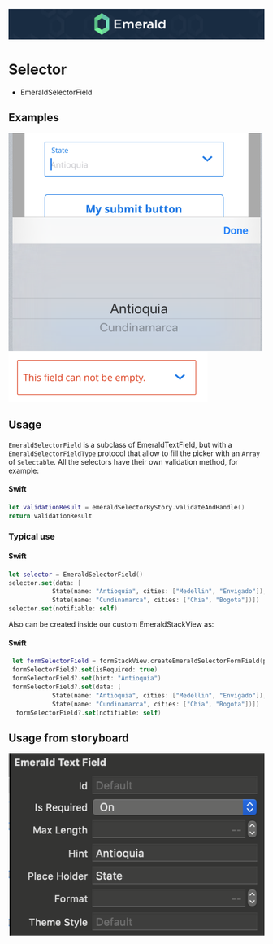 <p align="center"><img src="/Resources/Images/Header.png" /></p>

# Selector
<ul class="icon-list">
  <li class="icon-list-item icon-list-item--spec">EmeraldSelectorField</li>
</ul>

## Examples
<img src="/Resources/Images/EmeraldSelectorField.png" />
<img src="/Resources/Images/EmeraldSelectorFieldError.png" />

## Usage

`EmeraldSelectorField` is a subclass of EmeraldTextField, but with a `EmeraldSelectorFieldType` protocol that allow to fill the picker with an `Array` of `Selectable`. All the selectors have their own validation method, for example:

#### Swift
```swift
let validationResult = emeraldSelectorByStory.validateAndHandle()
return validationResult
```
### Typical use

#### Swift
```swift
let selector = EmeraldSelectorField()
selector.set(data: [
            State(name: "Antioquia", cities: ["Medellin", "Envigado"]),
            State(name: "Cundinamarca", cities: ["Chia", "Bogota"])])
selector.set(notifiable: self)
```

Also can be created inside our custom EmeraldStackView as:

#### Swift
```swift
 let formSelectorField = formStackView.createEmeraldSelectorFormField(placeholder: "State")
 formSelectorField?.set(isRequired: true)
 formSelectorField?.set(hint: "Antioquia")
 formSelectorField?.set(data: [
            State(name: "Antioquia", cities: ["Medellin", "Envigado"]),
            State(name: "Cundinamarca", cities: ["Chia", "Bogota"])])
  formSelectorField?.set(notifiable: self)
```

## Usage from storyboard
<p align="center"><img src="/Resources/Images/EmeraldSelectorFieldFromStoryboard.png" /></p>
